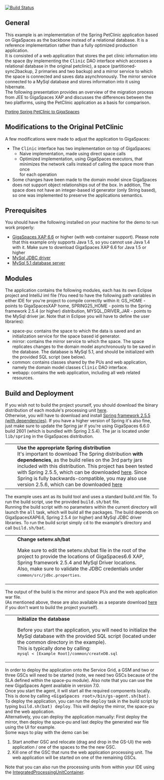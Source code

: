 [![Build Status](https://secure.travis-ci.org/Gigaspaces/PetClinic.png)](http://travis-ci.org/Gigaspaces/PetClinic)

<h2>General</h2>

<p>This example is an implementation of the Spring PetClinic application based on GigaSpaces as the backbone instead of a relational database. It is a reference implementation rather than a fully optimized production application.<br/>
It is consisted of a web application that stores the pet clinic information into the space (by implementing the <tt>Clinic</tt> DAO interface which accesses a relational database in the original petclinic), a space (partitioned-sync2backup, 2 primaries and two backup) and a mirror service to which the space is connected and saves data asynchronously. The mirror service connected to a MySql database and stores information into it using hibernate.<br/>
The following presentation provides an overview of the migration process from JEE to GigaSpaces XAP and discusses the differences between the two platforms, using the PetClinic application as a basis for comparison.</p>
<a style="font:14px Helvetica,Arial,Sans-serif;display:block;margin:12px 0 3px 0;text-decoration:underline;" href="http://www.slideshare.net/uri1803/porting-spring-petclinic-to-gigaspaces-presentation?type=powerpoint" title="Porting Spring PetClinic to GigaSpaces">Porting Spring PetClinic to GigaSpaces</a>

<h2><a name="GigaSpacesPetClinic-ModificationstotheOriginalPetClinic"></a>Modifications to the Original PetClinic</h2>

<p>A few modifications were made to adjust the application to GigaSpaces:</p>
<ul>
  <li>The <tt>Clinic</tt> interface has two implementation on top of GigaSpaces:
	<ul>
		<li>Naive implementation, made using direct space calls</li>
		<li>Optimized implementation, using GigaSpaces executors, that minimizes the network calls instead of calling the space more than once<br/>
for each operation</li>
	</ul>
	</li>
	<li>Some changes have been made to the domain model since GigaSpaces does not support object relationships out of the box. In addition, The space does not have an integer-based id generator (only String based), so one was implemented to preserve the applications semantics.</li>
</ul>


<h2><a name="GigaSpacesPetClinic-Prerequisites"></a>Prerequisites</h2>

<p>You should have the following installed on your machine for the demo to run work properly:</p>
<ul>
	<li><a href="http://www.gigaspaces.com/LatestProductVersion" rel="nofollow">GigaSpaces XAP 6.6</a> or higher (with web container support). Please note that this example only supports Java 1.5, so you cannot use Java 1.4 with it. Make sure to download GigaSpaces XAP 6.6 for Java 1.5 or higher</li>
	<li><a href="http://dev.mysql.com/downloads/connector/j/5.1.html" rel="nofollow">MySql JDBC driver</a></li>
	<li><a href="http://dev.mysql.com/downloads/mysql/5.1.html" rel="nofollow">MySql 5.1 database server</a></li>
</ul>


<h2><a name="GigaSpacesPetClinic-Modules"></a>Modules</h2>

<p>The application contains the following modules, each has its own Eclipse project and IntelliJ iml file (You need to have the following path variables in either IDE for you're project to compile correctly within it: GS_HOME - points to GigaSpacesXAP home, SPRING25_HOME - points to the Spring framework 2.5.4 (or higher) distribution, MYSQL_DRIVER_JAR - points to the MySql driver jar. Note that in Eclipse you will have to define the user libraries):</p>
<ul>
	<li>space-pu: contains the space to which the data is saved and an initialization service for the space based id generator.</li>
	<li>mirror: contains the mirror service to which the space. The space replicates changes to the domain model asynchronously to be saved in the database. The database is MySql 5.1, and should be initialized with the provided SQL script (see below).</li>
	<li>common: contains classes shared by the PUs and web application, namely the domain model classes <tt>Clinic</tt> DAO interface.</li>
	<li>webapp: contains the web application, including all web related resources.</li>
</ul>


<p><a name="GigaSpacesPetClinic-builddeploy"></a> </p>
<h2><a name="GigaSpacesPetClinic-BuildandDeployment"></a>Build and Deployment</h2>

<p>If you wish not to build the project yourself, you should download the binary distribution of each module's processing unit <a href="http://www.openspaces.org/display/DAE/Project+Downloads" rel="nofollow">here</a>. <br/>
Otherwise, you will have to download and install <a href="http://s3.amazonaws.com/dist.springframework.org/release/SPR/spring-framework-2.5.5-with-dependencies.zip" rel="nofollow">Spring framework 2.5.5 (with dependencies)</a>. If you have a higher version of Spring it's also fine, just make sure to update the Spring jar if you're using GigaSpaces 6.6.0 build 2601 (which is bundled with Spring 2.5.4). The jar is located under <tt>lib/spring</tt> in the GigaSpaces distribution. </p>
<div class='panelMacro'><table class='noteMacro'><colgroup><col width='24'><col></colgroup><tr><td valign='top'><img src="/images/icons/emoticons/warning.gif" width="16" height="16" align="absmiddle" alt="" border="0"></td><td><b>Use the appropriate Spring distribution</b><br />It's important to download The Spring distribution <b>with dependencies</b>, as the build relies on the 3rd party jars included with this distribution. This project has been tested with Spring 2.5.5, which can be downloaded <a href="http://s3.amazonaws.com/dist.springframework.org/release/SPR/spring-framework-2.5.5-with-dependencies.zip" rel="nofollow">here</a>. Since Spring is fully backwards-compatible, you may also use version 2.5.6, which can be downloaded <a href="http://s3.amazonaws.com/dist.springframework.org/release/SPR/spring-framework-2.5.6-with-dependencies.zip" rel="nofollow">here</a></td></tr></table></div>

<p>The example uses ant as its build tool and uses a standard build.xml file. To run the build script, use the provided <tt>build.sh/bat</tt> file.<br/>
Running the build script with no parameters within the current directory will launch the <tt>all</tt> task, which will build all the packages. The build depends on GigaSpacesXAP6.6, Spring 2.5.4 (or higher) and MySql JDBC driver libraries. To run the build script simply <tt>cd</tt> to the example's directory and call <tt>build.sh/bat</tt>. </p>
<div class='panelMacro'><table class='noteMacro'><colgroup><col width='24'><col></colgroup><tr><td valign='top'><img src="/images/icons/emoticons/warning.gif" width="16" height="16" align="absmiddle" alt="" border="0"></td><td><b>Change setenv.sh/bat</b><br />
<p>Make sure to edit the setenv.sh/bat file in the root of the project to provide the locations of GigaSpaces6.6 XAP, Spring framework 2.5.4 and MySql Driver locations.<br/>
Also, make sure to validate the JDBC credentials under <tt>common/src/jdbc.properties</tt>.</p></td></tr></table></div>

<p>The output of the build is the mirror and space PUs and the web application war file.<br/>
(As mentioned above, these are also available as a separate download <a href="http://www.openspaces.org/display/DAE/Project+Downloads" rel="nofollow">here</a> if you don't want to build the project yourself).</p>
<div class='panelMacro'><table class='noteMacro'><colgroup><col width='24'><col></colgroup><tr><td valign='top'><img src="/images/icons/emoticons/warning.gif" width="16" height="16" align="absmiddle" alt="" border="0"></td><td><b>Initialize the database</b><br />
<p>Before you start the application, you will need to initialize the MySql database with the provided SQL script (located under the common directory in the example).<br/>
This is typically done by calling:<br/>
<tt>mysql &lt; [Example Root]/common/createDB.sql</tt></p></td></tr></table></div>
<p>In order to deploy the application onto the Service Grid, a GSM and two or three GSCs will need to be started (note, we need two GSCs because of the SLA defined within the space-pu module). Also note that you can use the new GigaSpaces Agent available in version 7.0. <br/>
Once you start the agent, it will start all the required components locally. This is done by calling <tt>&lt;GigaSpaces root&gt;/bin/gs-agent.sh(bat)</tt>. <br/>
To deploy the application, you can run the <tt>deploy</tt> task in the build script by typing <tt>build.sh(bat) deploy</tt>. This will deploy the mirror, the space-pu and the web application. <br/>
Alternatively, you can deploy the application manually: First deploy the mirror, then deploy the space-pu and last deploy the generated war file using the UI for example. <br/>
Some ways to play with the demo can be:</p>
<ol>
	<li>Start another GSC and relocate (drag and drop in the GS-UI) the web application / one of the spaces to the the new GSC.</li>
	<li>Kill one of the GSC that runs the web application processing unit. The web application will be started on one of the remaining GSCs.</li>
</ol>


<p>Note that you can also run the processing units from within your IDE using the <a href="http://www.gigaspaces.com/wiki/display/XAP66/Integrated+Processing+Unit+Container" rel="nofollow">IntegratedProcessingUnitContainer</a>. </p>